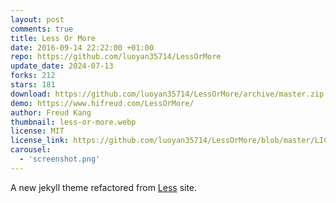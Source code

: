 ```yaml
---
layout: post
comments: true
title: Less Or More
date: 2016-09-14 22:22:00 +01:00
repo: https://github.com/luoyan35714/LessOrMore
update_date: 2024-07-13
forks: 212
stars: 181
download: https://github.com/luoyan35714/LessOrMore/archive/master.zip
demo: https://www.hifreud.com/LessOrMore/
author: Freud Kang
thumbnail: less-or-more.webp
license: MIT
license_link: https://github.com/luoyan35714/LessOrMore/blob/master/LICENSE
carousel:
  - 'screenshot.png'
---
```


A new jekyll theme refactored from [Less](https://lesscss.org/) site.
